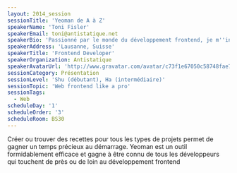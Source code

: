 ```yaml
---
layout: 2014_session
sessionTitle: 'Yeoman de A à Z'
speakerName: 'Toni Fisler'
speakerEmail: toni@antistatique.net
speakerBio: 'Passionné par le monde du développement frontend, je m''intéresse tout particulièrement aux nouvelles méthodes nées dans la communauté Javascript. Utilisateur de la stack Bower, Yeoman, Grunt et Gulp depuis plus d''une année j''aimerai vous transmettre ma passion pour l''efficacité de ces outils.'
speakerAddress: 'Lausanne, Suisse'
speakerTitle: 'Frontend Developer'
speakerOrganization: Antistatique
speakerAvatarUrl: 'http://www.gravatar.com/avatar/c73f1e67050c58748fae7114320de7f2?size=200&default=mm'
sessionCategory: Présentation
sessionLevel: 'Shu (débutant), Ha (intermédiaire)'
sessionTopic: 'Web frontend like a pro'
sessionTags:
  - Web
scheduleDay: '1'
scheduleOrder: '3'
scheduleRoom: BS30
---
```


Créer ou trouver des recettes pour tous les types de projets permet de gagner un temps précieux au démarrage. Yeoman est un outil formidablement efficace et gagne à être connu de tous les développeurs qui touchent de près ou de loin au développement frontend
